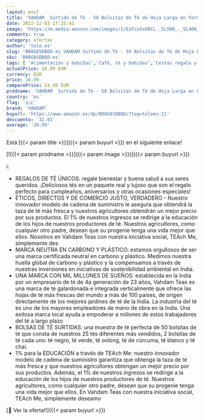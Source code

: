 ```yaml
---
layout: post
title: 'VAHDAM  Surtido de Té - 50 Bolsitas de Té de Hoja Larga en Forma Piramidal | Té Regalo - Té Verde  Tisana  Té Negro y Té Chai |Infusiones Regalo Navidad Mujer  Regalos hombre Navidad'
date: 2022-12-03 17:25:41
image: 'https://m.media-amazon.com/images/I/61FcxXxO0CL._SL500_._SL400_.jpg'
comments: true
category: ofertas
author: 'tole.es'
slug: 'B08G8SDB6D-es VAHDAM Surtido de Té - 50 Bolsitas de Té de Hoja Larga en...'
sku: 'B08G8SDB6D-es'
tags: [ 'Alimentación y bebidas','Café, té y bebidas','Cestas regalo y regalos gourmet','Regalos para los aficionados al té','Té','Té blanco','navidad','vahdam','🇪🇸', ]
actualPrice: 16.99 EUR
currency: EUR
price: 16.99
comparePrice: 24.99 EUR
prodname: 'VAHDAM  Surtido de Té - 50 Bolsitas de Té de Hoja Larga en Forma Piramidal | Té Regalo - Té Verde  Tisana  Té Negro y Té Chai |Infusiones Regalo Navidad Mujer  Regalos hombre Navidad'
country: 'es'
flag: '🇪🇸'
brand: 'VAHDAM'
buyurl: 'https://www.amazon.es/dp/B08G8SDB6D/?tag=tolees-21'
descuento: '32.01'
average: '20.99'
---
```


Está [{{< param title >}}]({{< param buyurl >}}) en el siguiente enlace!

[![{{< param prodname >}}]({{< param image >}})]({{< param buyurl >}})

ℹ️:

- REGALOS DE TÉ ÚNICOS: regale bienestar y buena salud a sus seres queridos. ¡Deliciosos tés en un paquete real y lujoso que son el regalo perfecto para cumpleaños, aniversarios y otras ocasiones especiales!
- ÉTICOS, DIRECTOS Y DE COMERCIO JUSTO, VERDADERO - Nuestro innovador modelo de cadena de suministro le asegura que obtendrá la taza de té más fresca y nuestros agricultores obtendrán un mejor precio por sus productos. El 1% de nuestros ingresos se redirige a la educación de los hijos de nuestros productores de té. Nuestros agricultores, como cualquier otro padre, desean que su progenie tenga una vida mejor que ellos. Nosotros en Vahdam Teas con nuestra iniciativa social, TEAch Me, simplemente des
- MARCA NEUTRA EN CARBONO Y PLÁSTICO: estamos orgullosos de ser una marca certificada neutral en carbono y plástico. Medimos nuestra huella global de carbono y plástico y la compensamos a través de nuestras inversiones en iniciativas de sostenibilidad ambiental en India.
- UNA MARCA CON MIL MILLONES DE SUEÑOS: establecida en la India por un empresario de té de 4a generación de 23 años, Vahdam Teas es una marca de té galardonada e integrada verticalmente que ofrece las hojas de té más frescas del mundo a más de 100 países, de origen directamente de los mejores jardines de té de la India. La industria del té es uno de los mayores empleadores de mano de obra en la India. Una exitosa marca local ayuda a empoderar a millones de estos trabajadores del té a largo plazo
- BOLSAS DE TÉ SURTIDAS: una muestra de té perfecta de 50 bolsitas de té que consta de nuestros 25 tés diferentes más vendidos, 2 bolsitas de té cada uno: té negro, té verde, té oolong, té de cúrcuma, té blanco y té chai.
- 1% para la EDUCACIÓN a través de TEAch Me: nuestro innovador modelo de cadena de suministro garantiza que obtenga la taza de té más fresca y que nuestros agricultores obtengan un mejor precio por sus productos. Además, el 1% de nuestros ingresos se redirige a la educación de los hijos de nuestros productores de té. Nuestros agricultores, como cualquier otro padre, desean que su progenie tenga una vida mejor que ellos. En Vahdam Teas con nuestra iniciativa social, TEAch Me, simplemente deseamo

[🛒 Ver la oferta!!]({{< param buyurl >}})

